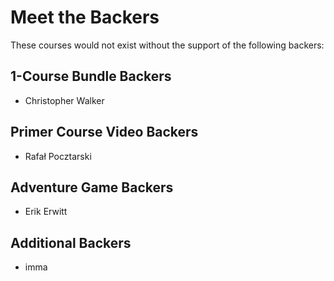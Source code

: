 Meet the Backers
================

These courses would not exist without the support of the following backers:

## 1-Course Bundle Backers
* Christopher Walker


## Primer Course Video Backers

* Rafał Pocztarski


## Adventure Game Backers

* Erik Erwitt


## Additional Backers

* imma
